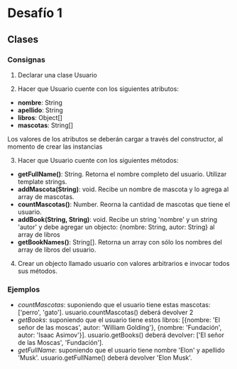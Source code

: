 # Desafío 1

## Clases

### Consignas

1. Declarar una clase Usuario

2. Hacer que Usuario cuente con los siguientes atributos:

- **nombre**: String
- **apellido**: String
- **libros**: Object[]
- **mascotas**: String[]

Los valores de los atributos se deberán cargar a través del constructor, al momento de crear las instancias

3. Hacer que Usuario cuente con los siguientes métodos:

- **getFullName()**: String. Retorna el nombre completo del usuario. Utilizar template strings.
- **addMascota(String)**: void. Recibe un nombre de mascota y lo agrega al array de mascotas.
- **countMascotas()**: Number. Reorna la cantidad de mascotas que tiene el usuario.
- **addBook(String, String)**: void. Recibe un string 'nombre' y un string 'autor' y debe agregar un objecto: {nombre: String, autor: String} al array de libros
- **getBookNames()**: String[]. Retorna un array con sólo los nombres del array de libros del usuario.

4. Crear un objecto llamado usuario con valores arbitrarios e invocar todos sus métodos.

### Ejemplos

- _countMascotas_: suponiendo que el usuario tiene estas mascotas: ['perro', 'gato']. usuario.countMascotas() deberá devolver 2
- _getBooks_: suponiendo que el usuario tiene estos libros: [{nombre: 'El señor de las moscas', autor: 'William Golding'}, {nombre: 'Fundación', autor: 'Isaac Asimov'}]. usuario.getBooks() deberá devolver: ['El señor de las Moscas', 'Fundación'].
- _getFullName_: suponiendo que el usuario tiene nombre 'Elon' y apellido 'Musk'. usuario.getFullName() deberá devolver 'Elon Musk'.
